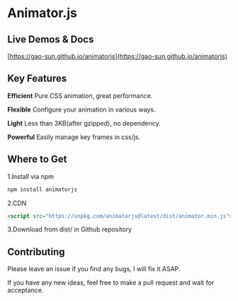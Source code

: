 # Animator.js

## Live Demos & Docs
[https://gao-sun.github.io/animatorjs](https://gao-sun.github.io/animatorjs)

## Key Features

**Efficient** Pure CSS animation, great performance.

**Flexible** Configure your animation in various ways.

**Light** Less than 3KB(after gzipped), no dependency.

**Powerful** Easily manage key frames in css/js.

## Where to Get

1.Install via npm
```bash
npm install animatorjs
```

2.CDN

```html
<script src="https://unpkg.com/animatorjs@latest/dist/animator.min.js"></script>
```

3.Download from dist/ in Github repository

## Contributing

Please leave an issue if you find any bugs, I will fix it ASAP.

If you have any new ideas, feel free to make a pull request and wait for acceptance.